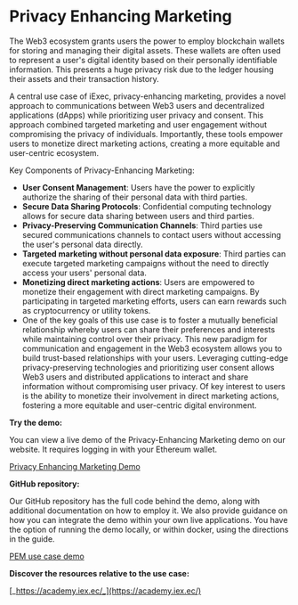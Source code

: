 <script setup>
import { Icon } from '@iconify/vue';
</script>

# Privacy Enhancing Marketing

The Web3 ecosystem grants users the power to employ blockchain wallets for
storing and managing their digital assets. These wallets are often used to
represent a user's digital identity based on their personally identifiable
information. This presents a huge privacy risk due to the ledger housing their
assets and their transaction history.

A central use case of iExec, privacy-enhancing marketing, provides a novel
approach to communications between Web3 users and decentralized applications
(dApps) while prioritizing user privacy and consent. This approach combined
targeted marketing and user engagement without compromising the privacy of
individuals. Importantly, these tools empower users to monetize direct marketing
actions, creating a more equitable and user-centric ecosystem.

Key Components of Privacy-Enhancing Marketing:

- **User Consent Management**: Users have the power to explicitly authorize the
  sharing of their personal data with third parties.
- **Secure Data Sharing Protocols**: Confidential computing technology allows
  for secure data sharing between users and third parties.
- **Privacy-Preserving Communication Channels**: Third parties use secured
  communications channels to contact users without accessing the user's personal
  data directly.
- **Targeted marketing without personal data exposure**: Third parties can
  execute targeted marketing campaigns without the need to directly access your
  users' personal data.
- **Monetizing direct marketing actions**: Users are empowered to monetize their
  engagement with direct marketing campaigns. By participating in targeted
  marketing efforts, users can earn rewards such as cryptocurrency or utility
  tokens.
- One of the key goals of this use case is to foster a mutually beneficial
  relationship whereby users can share their preferences and interests while
  maintaining control over their privacy. This new paradigm for communication
  and engagement in the Web3 ecosystem allows you to build trust-based
  relationships with your users. Leveraging cutting-edge privacy-preserving
  technologies and prioritizing user consent allows Web3 users and distributed
  applications to interact and share information without compromising user
  privacy. Of key interest to users is the ability to monetize their involvement
  in direct marketing actions, fostering a more equitable and user-centric
  digital environment.

**Try the demo:**

You can view a live demo of the Privacy-Enhancing Marketing demo on our website.
It requires logging in with your Ethereum wallet.

<a href="https://demo.iex.ec/pem/" target="_blank" rel="noreferrer" class="link-as-block">
  <Icon icon="mdi:art" height="25" style="margin-right: -1px" /> Privacy Enhancing Marketing Demo
</a>

**GitHub repository:**

Our GitHub repository has the full code behind the demo, along with additional
documentation on how to employ it. We also provide guidance on how you can
integrate the demo within your own live applications. You have the option of
running the demo locally, or within docker, using the directions in the guide.

<a href="https://github.com/iExecBlockchainComputing/web3mail-usecase-demo" target="_blank" rel="noreferrer" class="link-as-block">
  <Icon icon="mdi:github" height="24" /> PEM use case demo
</a>

**Discover the resources relative to the use case:**

[_https://academy.iex.ec/_](https://academy.iex.ec/)
